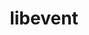 ---
title: "libevent"
layout: cache
categories: [package, develop]
meta: {"compilers": ["apple-clang@=16.0.0", "gcc@=10.2.1", "gcc@=10.3.0", "gcc@=10.5.0", "gcc@=11.1.0", "gcc@=11.4.0", "gcc@=12.3.0", "gcc@=12.4.0", "gcc@=13.2.0", "gcc@=13.3.0", "gcc@=7.3.1", "gcc@=7.5.0", "gcc@=9.4.0", "oneapi@=2024.1.0", "oneapi@=2024.2.1"], "num_specs": 40, "num_specs_by_stack": {"aws-isc": 1, "aws-isc-aarch64": 1, "aws-pcluster-neoverse_v1": 2, "aws-pcluster-x86_64_v4": 4, "data-vis-sdk": 2, "developer-tools": 2, "developer-tools-aarch64-linux-gnu": 1, "developer-tools-darwin": 2, "developer-tools-manylinux2014": 1, "developer-tools-x86_64_v3-linux-gnu": 1, "e4s": 2, "e4s-cray-sles": 2, "e4s-neoverse_v1": 2, "e4s-oneapi": 2, "e4s-power": 1, "ml-linux-aarch64-cpu": 2, "ml-linux-aarch64-cuda": 2, "ml-linux-x86_64-cpu": 2, "ml-linux-x86_64-cuda": 2, "radiuss-aws": 4, "radiuss-aws-aarch64": 4, "root": 40, "tutorial": 4}, "oss": ["amzn2", "centos7", "rhel8", "sequoia", "sle_hpc15", "ubuntu18.04", "ubuntu20.04", "ubuntu22.04", "ubuntu24.04"], "platforms": ["darwin", "linux"], "stacks": ["aws-isc", "aws-isc-aarch64", "aws-pcluster-neoverse_v1", "aws-pcluster-x86_64_v4", "data-vis-sdk", "developer-tools", "developer-tools-aarch64-linux-gnu", "developer-tools-darwin", "developer-tools-manylinux2014", "developer-tools-x86_64_v3-linux-gnu", "e4s", "e4s-cray-sles", "e4s-neoverse_v1", "e4s-oneapi", "e4s-power", "ml-linux-aarch64-cpu", "ml-linux-aarch64-cuda", "ml-linux-x86_64-cpu", "ml-linux-x86_64-cuda", "radiuss-aws", "radiuss-aws-aarch64", "root", "tutorial"], "targets": ["aarch64", "neoverse_v1", "ppc64le", "x86_64_v3", "x86_64_v4"], "versions": ["2.1.12"]}
spec_details: [{"compiler": "gcc@=7.3.1", "hash": "2br3vwau6mlg6ryqlzesd2jqgqhojq4h", "os": "amzn2", "platform": "linux", "size": "-", "stacks": ["radiuss-aws", "root"], "target": "x86_64_v3", "variants": ["build_system=autotools", "+openssl"], "versions": ["2.1.12"]}, {"compiler": "gcc@=7.3.1", "hash": "2oj6ptcaqr3tcxa5gbhef6ihi4fdmjpj", "os": "amzn2", "platform": "linux", "size": "-", "stacks": ["radiuss-aws-aarch64", "root"], "target": "aarch64", "variants": ["build_system=autotools", "+openssl"], "versions": ["2.1.12"]}, {"compiler": "gcc@=7.3.1", "hash": "2vjtjcba3rfnzkrtyf6dna6hfzxpn676", "os": "amzn2", "platform": "linux", "size": "-", "stacks": ["aws-isc-aarch64", "root"], "target": "aarch64", "variants": ["build_system=autotools", "+openssl"], "versions": ["2.1.12"]}, {"compiler": "gcc@=7.3.1", "hash": "4cefn3a46ozpis4h3mjlkluvilpy2py4", "os": "amzn2", "platform": "linux", "size": "-", "stacks": ["radiuss-aws-aarch64", "root"], "target": "aarch64", "variants": ["build_system=autotools", "+openssl"], "versions": ["2.1.12"]}, {"compiler": "gcc@=12.3.0", "hash": "5wo76rziwvskm6r3grfokrqbjdyb26tg", "os": "ubuntu22.04", "platform": "linux", "size": "-", "stacks": ["root", "tutorial"], "target": "x86_64_v3", "variants": ["build_system=autotools", "+openssl"], "versions": ["2.1.12"]}, {"compiler": "gcc@=10.5.0", "hash": "6wqbotds2v2vqtxx3uvsztpzpysin3gk", "os": "centos7", "platform": "linux", "size": "-", "stacks": ["developer-tools-x86_64_v3-linux-gnu", "root"], "target": "x86_64_v3", "variants": ["build_system=autotools", "+openssl"], "versions": ["2.1.12"]}, {"compiler": "gcc@=11.4.0", "hash": "7iyq6aia7gdahgphk3dvazv3z7kywzmb", "os": "ubuntu22.04", "platform": "linux", "size": "-", "stacks": ["e4s-neoverse_v1", "root"], "target": "neoverse_v1", "variants": ["build_system=autotools", "+openssl"], "versions": ["2.1.12"]}, {"compiler": "gcc@=11.1.0", "hash": "bi5lzxxkxy4lepkoa6oydsb3575nyquf", "os": "ubuntu20.04", "platform": "linux", "size": "-", "stacks": ["data-vis-sdk", "root"], "target": "x86_64_v3", "variants": ["build_system=autotools", "+openssl"], "versions": ["2.1.12"]}, {"compiler": "gcc@=12.4.0", "hash": "bqa7b2f3zhuwtqidafvooczss273cwlc", "os": "amzn2", "platform": "linux", "size": "-", "stacks": ["aws-pcluster-neoverse_v1", "root"], "target": "neoverse_v1", "variants": ["build_system=autotools", "+openssl"], "versions": ["2.1.12"]}, {"compiler": "gcc@=13.2.0", "hash": "ceo7tdbk2wvwewl6aufcdicx5mn2ttaj", "os": "ubuntu24.04", "platform": "linux", "size": "-", "stacks": ["ml-linux-aarch64-cpu", "ml-linux-aarch64-cuda", "root"], "target": "aarch64", "variants": ["build_system=autotools", "+openssl"], "versions": ["2.1.12"]}, {"compiler": "gcc@=13.2.0", "hash": "cghxktgkehpcr65b7t5ij3nbsylz5e4q", "os": "ubuntu24.04", "platform": "linux", "size": "-", "stacks": ["ml-linux-aarch64-cpu", "ml-linux-aarch64-cuda", "root"], "target": "aarch64", "variants": ["build_system=autotools", "+openssl"], "versions": ["2.1.12"]}, {"compiler": "gcc@=13.3.0", "hash": "ew23iiunkeoidgn43gy4vxynu3uuuyp3", "os": "rhel8", "platform": "linux", "size": "-", "stacks": ["developer-tools-aarch64-linux-gnu", "root"], "target": "aarch64", "variants": ["build_system=autotools", "+openssl"], "versions": ["2.1.12"]}, {"compiler": "gcc@=12.4.0", "hash": "fc4723n4plmjedy22qh4e7r45baqqclg", "os": "amzn2", "platform": "linux", "size": "-", "stacks": ["aws-pcluster-neoverse_v1", "root"], "target": "neoverse_v1", "variants": ["build_system=autotools", "+openssl"], "versions": ["2.1.12"]}, {"compiler": "gcc@=10.2.1", "hash": "ficcy2ttvdkdnrubgptftfhyocndgxks", "os": "centos7", "platform": "linux", "size": "-", "stacks": ["developer-tools-manylinux2014", "root"], "target": "x86_64_v3", "variants": ["build_system=autotools", "+openssl"], "versions": ["2.1.12"]}, {"compiler": "oneapi@=2024.1.0", "hash": "g7cvcv2d33d3nibexwiz54znxm3m4lsj", "os": "amzn2", "platform": "linux", "size": "-", "stacks": ["aws-pcluster-x86_64_v4", "root"], "target": "x86_64_v3", "variants": ["build_system=autotools", "+openssl"], "versions": ["2.1.12"]}, {"compiler": "oneapi@=2024.1.0", "hash": "hxh5kanygycrujmbcrk7qnt4zbx4w7po", "os": "amzn2", "platform": "linux", "size": "-", "stacks": ["aws-pcluster-x86_64_v4", "root"], "target": "x86_64_v3", "variants": ["build_system=autotools", "+openssl"], "versions": ["2.1.12"]}, {"compiler": "oneapi@=2024.2.1", "hash": "jjh7ej7rypqw5wn3iwj3x6z5hns2e5lq", "os": "ubuntu22.04", "platform": "linux", "size": "-", "stacks": ["e4s-oneapi", "root"], "target": "x86_64_v3", "variants": ["build_system=autotools", "+openssl"], "versions": ["2.1.12"]}, {"compiler": "oneapi@=2024.1.0", "hash": "ka55tuyklktqe6t7ymtg22vzm257frsc", "os": "amzn2", "platform": "linux", "size": "-", "stacks": ["aws-pcluster-x86_64_v4", "root"], "target": "x86_64_v4", "variants": ["build_system=autotools", "+openssl"], "versions": ["2.1.12"]}, {"compiler": "gcc@=9.4.0", "hash": "kck5sjfu6ekzwvgbzve346glio4qqteu", "os": "ubuntu20.04", "platform": "linux", "size": "-", "stacks": ["e4s-power", "root"], "target": "ppc64le", "variants": ["build_system=autotools", "+openssl"], "versions": ["2.1.12"]}, {"compiler": "gcc@=12.3.0", "hash": "kdupd2hfmd3c5vo6a3ca7ti4ixncp63g", "os": "ubuntu22.04", "platform": "linux", "size": "-", "stacks": ["root", "tutorial"], "target": "x86_64_v3", "variants": ["build_system=autotools", "+openssl"], "versions": ["2.1.12"]}, {"compiler": "gcc@=11.1.0", "hash": "kixdtqunq2ysgfpao4mwi73v3qip6iie", "os": "ubuntu20.04", "platform": "linux", "size": "-", "stacks": ["data-vis-sdk", "root"], "target": "x86_64_v3", "variants": ["build_system=autotools", "+openssl"], "versions": ["2.1.12"]}, {"compiler": "oneapi@=2024.2.1", "hash": "l7e6cwey5qhl5s2ldbznaxxmoouopvq7", "os": "ubuntu22.04", "platform": "linux", "size": "-", "stacks": ["e4s-oneapi", "root"], "target": "x86_64_v3", "variants": ["build_system=autotools", "+openssl"], "versions": ["2.1.12"]}, {"compiler": "gcc@=7.3.1", "hash": "mrxsoqf346pgrihlb6ltnuyicidnrrlb", "os": "amzn2", "platform": "linux", "size": "-", "stacks": ["radiuss-aws-aarch64", "root"], "target": "aarch64", "variants": ["build_system=autotools", "+openssl"], "versions": ["2.1.12"]}, {"compiler": "oneapi@=2024.1.0", "hash": "oyeayoagum3bofcddtuycuuvr4cxfqoo", "os": "amzn2", "platform": "linux", "size": "-", "stacks": ["aws-pcluster-x86_64_v4", "root"], "target": "x86_64_v4", "variants": ["build_system=autotools", "+openssl"], "versions": ["2.1.12"]}, {"compiler": "gcc@=10.3.0", "hash": "pbbflgkgd5kix7efzvek55uoysvjb2su", "os": "sle_hpc15", "platform": "linux", "size": "-", "stacks": ["e4s-cray-sles", "root"], "target": "x86_64_v4", "variants": ["build_system=autotools", "+openssl"], "versions": ["2.1.12"]}, {"compiler": "gcc@=7.5.0", "hash": "qvcetaf5mhgp6rwgyvder7bsid2e5owo", "os": "ubuntu18.04", "platform": "linux", "size": "-", "stacks": ["developer-tools", "root"], "target": "x86_64_v3", "variants": ["build_system=autotools", "+openssl"], "versions": ["2.1.12"]}, {"compiler": "gcc@=7.5.0", "hash": "r4o6kqxwb6ghcex2jytw5ikeckw4bq6a", "os": "ubuntu18.04", "platform": "linux", "size": "-", "stacks": ["developer-tools", "root"], "target": "x86_64_v3", "variants": ["build_system=autotools", "+openssl"], "versions": ["2.1.12"]}, {"compiler": "gcc@=7.3.1", "hash": "rm2iwdmjbwr6kmc5ymf4kjxxdy3uqyh5", "os": "amzn2", "platform": "linux", "size": "-", "stacks": ["radiuss-aws-aarch64", "root"], "target": "aarch64", "variants": ["build_system=autotools", "+openssl"], "versions": ["2.1.12"]}, {"compiler": "gcc@=11.4.0", "hash": "ufyrskdaavpcradg5ye5cxf47ympgw4b", "os": "ubuntu22.04", "platform": "linux", "size": "-", "stacks": ["e4s", "root", "tutorial"], "target": "x86_64_v3", "variants": ["build_system=autotools", "+openssl"], "versions": ["2.1.12"]}, {"compiler": "gcc@=7.3.1", "hash": "ugrmixyruqspntmo4gmgel3gnsewhzzg", "os": "amzn2", "platform": "linux", "size": "-", "stacks": ["radiuss-aws", "root"], "target": "x86_64_v3", "variants": ["build_system=autotools", "+openssl"], "versions": ["2.1.12"]}, {"compiler": "gcc@=7.3.1", "hash": "umnsidpqnzed75jpzfw2q3v6vug7q7x5", "os": "amzn2", "platform": "linux", "size": "-", "stacks": ["radiuss-aws", "root"], "target": "x86_64_v3", "variants": ["build_system=autotools", "+openssl"], "versions": ["2.1.12"]}, {"compiler": "gcc@=10.3.0", "hash": "wnudibmveb7o5adkbxdp7ureuuzlqsun", "os": "sle_hpc15", "platform": "linux", "size": "-", "stacks": ["e4s-cray-sles", "root"], "target": "x86_64_v4", "variants": ["build_system=autotools", "+openssl"], "versions": ["2.1.12"]}, {"compiler": "gcc@=11.4.0", "hash": "xbzg4cdf2redronkuf63276jhulkkhhi", "os": "ubuntu22.04", "platform": "linux", "size": "-", "stacks": ["e4s", "root", "tutorial"], "target": "x86_64_v3", "variants": ["build_system=autotools", "+openssl"], "versions": ["2.1.12"]}, {"compiler": "gcc@=7.3.1", "hash": "xeavcizn3uwe6e3rddnpwve2vwshk3th", "os": "amzn2", "platform": "linux", "size": "-", "stacks": ["aws-isc", "root"], "target": "x86_64_v3", "variants": ["build_system=autotools", "+openssl"], "versions": ["2.1.12"]}, {"compiler": "gcc@=13.2.0", "hash": "xjlxypvhm7ofdcg63dzomoq64n7xxewm", "os": "ubuntu24.04", "platform": "linux", "size": "-", "stacks": ["ml-linux-x86_64-cpu", "ml-linux-x86_64-cuda", "root"], "target": "x86_64_v3", "variants": ["build_system=autotools", "+openssl"], "versions": ["2.1.12"]}, {"compiler": "gcc@=13.2.0", "hash": "xrctkm5fd7dmojksxjxkfqxgk7zgq6bx", "os": "ubuntu24.04", "platform": "linux", "size": "-", "stacks": ["ml-linux-x86_64-cpu", "ml-linux-x86_64-cuda", "root"], "target": "x86_64_v3", "variants": ["build_system=autotools", "+openssl"], "versions": ["2.1.12"]}, {"compiler": "gcc@=7.3.1", "hash": "y5qsaajd6kxynlk4nnz2jey5tek3a6w7", "os": "amzn2", "platform": "linux", "size": "-", "stacks": ["radiuss-aws", "root"], "target": "x86_64_v3", "variants": ["build_system=autotools", "+openssl"], "versions": ["2.1.12"]}, {"compiler": "apple-clang@=16.0.0", "hash": "y6nau3a7w2s3rymnmscj2wf5u5hx3jg3", "os": "sequoia", "platform": "darwin", "size": "-", "stacks": ["developer-tools-darwin", "root"], "target": "aarch64", "variants": ["build_system=autotools", "+openssl"], "versions": ["2.1.12"]}, {"compiler": "apple-clang@=16.0.0", "hash": "ybvnz5u3gf6wfxq5g6nrdsppfbvfou2f", "os": "sequoia", "platform": "darwin", "size": "-", "stacks": ["developer-tools-darwin", "root"], "target": "aarch64", "variants": ["build_system=autotools", "+openssl"], "versions": ["2.1.12"]}, {"compiler": "gcc@=11.4.0", "hash": "zsirwoxeaiuvken6wulsdwr3phsmqtgm", "os": "ubuntu22.04", "platform": "linux", "size": "-", "stacks": ["e4s-neoverse_v1", "root"], "target": "neoverse_v1", "variants": ["build_system=autotools", "+openssl"], "versions": ["2.1.12"]}]
---